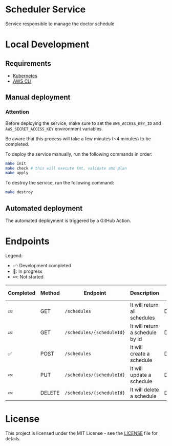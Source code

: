 # Scheduler Service
Service responsible to manage the doctor schedule

# Local Development

## Requirements

- [Kubernetes](https://kubernetes.io/)
- [AWS CLI](https://aws.amazon.com/cli/)

## Manual deployment

### Attention

Before deploying the service, make sure to set the `AWS_ACCESS_KEY_ID` and `AWS_SECRET_ACCESS_KEY` environment variables.

Be aware that this process will take a few minutes (~4 minutes) to be completed.

To deploy the service manually, run the following commands in order:

```bash
make init
make check # this will execute fmt, validate and plan
make apply
```

To destroy the service, run the following command:

```bash
make destroy
```

## Automated deployment

The automated deployment is triggered by a GitHub Action.

# Endpoints

Legend:
- ✅: Development completed
- 🚧: In progress
- 💤: Not started


| Completed | Method | Endpoint                  | Description                     | User Role |
| --------- | ------ | ------------------------- | ------------------------------- | --------- |
| 💤         | GET    | `/schedules`              | It will return all schedules    | Doctor    |
| 💤         | GET    | `/schedules/{scheduleId}` | It will return a schedule by id | Doctor    |
| ✅         | POST   | `/schedules`              | It will create a schedule       | Doctor    |
| 💤         | PUT    | `/schedules/{scheduleId}` | It will update a schedule       | Doctor    |
| 💤         | DELETE | `/schedules/{scheduleId}` | It will delete a schedule       | Doctor    |

# License

This project is licensed under the MIT License - see the [LICENSE](LICENSE) file for details.